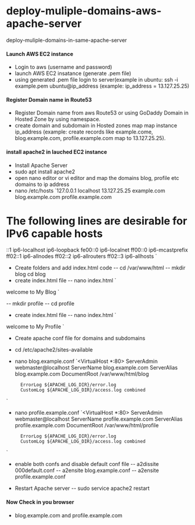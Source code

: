 # deploy-muliple-domains-aws-apache-server
deploy-muliple-domains-in-same-apache-server


#### Launch AWS EC2 instance
- Login to aws (username and password)
- launch AWS EC2 insatance (generate .pem file)
- using generated .pem file login to server(example in ubuntu: ssh -i example.pem ubuntu@ip_address (example: ip_address = 13.127.25.25)

#### Register Domain name in Route53
- Register Domain name from aws Route53 or using GoDaddy Domain in Hosted Zone by using namespace.
- create domain and subdomain in Hosted zones map map instance ip_address (example: create records like example.come, blog.example.com, profile.example.com map to 13.127.25.25).

#### install apache2 in lauched EC2 instance
- Install Apache Server
- sudo apt install apache2
- open nano editor or vi editor and map the domains blog, profile etc domains to ip address
- nano /etc/hosts
`127.0.0.1 localhost
13.127.25.25 example.com blog.example.com profile.example.com

# The following lines are desirable for IPv6 capable hosts
::1 ip6-localhost ip6-loopback
fe00::0 ip6-localnet
ff00::0 ip6-mcastprefix
ff02::1 ip6-allnodes
ff02::2 ip6-allrouters
ff02::3 ip6-allhosts
`
- Create folders and add index.html code
 -- cd /var/www/html
 -- mkdir blog
 cd blog
 - create index.html file
 -- nano index.html
 `<html>
  <body>
    welcome to My Blog
  </body>
 </html>`
 
 -- mkdir profile
 -- cd profile
  - create index.html file
 -- nano index.html
 `<html>
  <body>
    welcome to My Profile
  </body>
 </html>`
 
- Create apache conf file for domains and subdomains
- cd /etc/apache2/sites-available
- nano blog.example.conf
`<VirtualHost *:80>
        ServerAdmin webmaster@localhost
	      ServerName blog.example.com
	      ServerAlias blog.example.com
        DocumentRoot /var/www/html/blog

        ErrorLog ${APACHE_LOG_DIR}/error.log
        CustomLog ${APACHE_LOG_DIR}/access.log combined
</VirtualHost>`
- nano profile.example.conf
`<VirtualHost *:80>
        ServerAdmin webmaster@localhost
	      ServerName profile.example.com
	      ServerAlias profile.example.com
        DocumentRoot /var/www/html/profile

        ErrorLog ${APACHE_LOG_DIR}/error.log
        CustomLog ${APACHE_LOG_DIR}/access.log combined
</VirtualHost>`

- enable both confs and disable default conf file
 -- a2dissite 000default.conf
 -- a2ensite blog.example.conf
 -- a2ensite profile.example.conf
 
 - Restart Apache server
 -- sudo service apache2 restart
 
 #### Now Check in you browser
 - blog.example.com and profile.example.com



